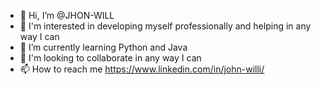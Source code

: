 - 👋 Hi, I’m @JHON-WILL
- 👀 I'm interested in developing myself professionally and helping in any way I can
- 🌱 I’m currently learning Python and Java
- 💞️ I'm looking to collaborate in any way I can
- 📫 How to reach me https://www.linkedin.com/in/john-willi/

<!---
JHON-WILL/JHON-WILL is a ✨ special ✨ repository because its `README.md` (this file) appears on your GitHub profile.
You can click the Preview link to take a look at your changes.
--->
